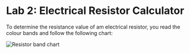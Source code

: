 # Lab 2: Electrical Resistor Calculator

To determine the resistance value of am electrical resistor, you read the colour bands and follow the following chart:

![Resistor band chart]()
